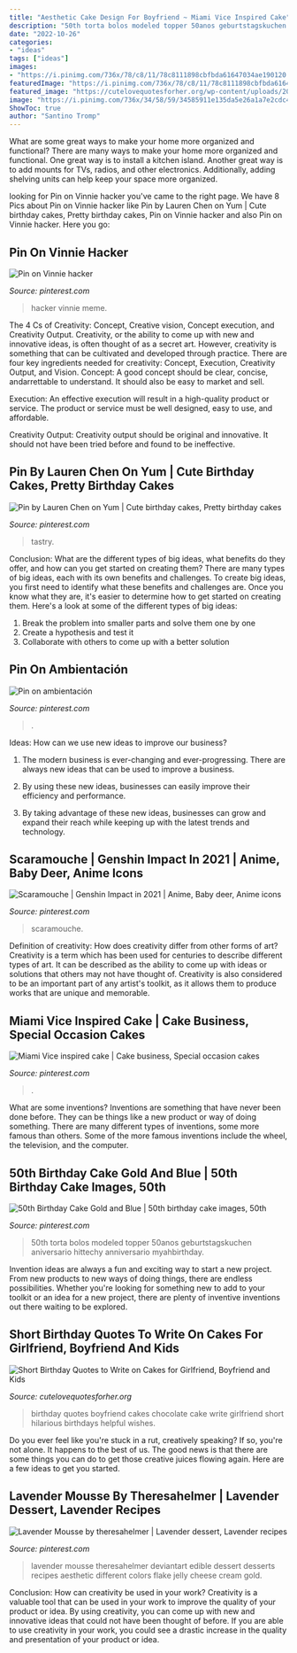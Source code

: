 ```yaml
---
title: "Aesthetic Cake Design For Boyfriend ~ Miami Vice Inspired Cake"
description: "50th torta bolos modeled topper 50anos geburtstagskuchen aniversario hittechy anniversario myahbirthday"
date: "2022-10-26"
categories:
- "ideas"
tags: ["ideas"]
images:
- "https://i.pinimg.com/736x/78/c8/11/78c8111898cbfbda61647034ae190120.jpg"
featuredImage: "https://i.pinimg.com/736x/78/c8/11/78c8111898cbfbda61647034ae190120.jpg"
featured_image: "https://cutelovequotesforher.org/wp-content/uploads/2015/06/hilarious-birthday-quotes.jpg"
image: "https://i.pinimg.com/736x/34/58/59/34585911e135da5e26a1a7e2cdc435c2.jpg"
ShowToc: true
author: "Santino Tromp"
---
```



What are some great ways to make your home more organized and functional?
There are many ways to make your home more organized and functional. One great way is to install a kitchen island. Another great way is to add mounts for TVs, radios, and other electronics. Additionally, adding shelving units can help keep your space more organized.

	

		
looking for Pin on Vinnie hacker you've came to the right page. We have 8 Pics about Pin on Vinnie hacker like Pin by Lauren Chen on Yum | Cute birthday cakes, Pretty birthday cakes, Pin on Vinnie hacker and also Pin on Vinnie hacker. Here you go:
		
    
## Pin On Vinnie Hacker

<img loading=lazy src="https://i.pinimg.com/736x/21/82/99/218299c1e44bf7d0896775a06996cd1f.jpg" onerror="this.onerror=null;this.src='https://tse1.mm.bing.net/th?id=OIP.cmFST8RFs3IU3JkHXy5NJwHaHa&amp;pid=15.1';" alt="Pin on Vinnie hacker">

_Source: pinterest.com_

>hacker vinnie meme. 

	

The 4 Cs of Creativity: Concept, Creative vision, Concept execution, and Creativity Output.
Creativity, or the ability to come up with new and innovative ideas, is often thought of as a secret art. However, creativity is something that can be cultivated and developed through practice. There are four key ingredients needed for creativity: Concept, Execution, Creativity Output, and Vision.
Concept: A good concept should be clear, concise, andarrettable to understand. It should also be easy to market and sell.

Execution: An effective execution will result in a high-quality product or service. The product or service must be well designed, easy to use, and affordable.

Creativity Output: Creativity output should be original and innovative. It should not have been tried before and found to be ineffective.

    
## Pin By Lauren Chen On Yum | Cute Birthday Cakes, Pretty Birthday Cakes

<img loading=lazy src="https://i.pinimg.com/736x/78/c8/11/78c8111898cbfbda61647034ae190120.jpg" onerror="this.onerror=null;this.src='https://tse1.mm.bing.net/th?id=OIP.RrmDAMFCXLGx47Poll_o8wHaHJ&amp;pid=15.1';" alt="Pin by Lauren Chen on Yum | Cute birthday cakes, Pretty birthday cakes">

_Source: pinterest.com_

>tastry. 

	

Conclusion: What are the different types of big ideas, what benefits do they offer, and how can you get started on creating them?
There are many types of big ideas, each with its own benefits and challenges. To create big ideas, you first need to identify what these benefits and challenges are. Once you know what they are, it's easier to determine how to get started on creating them. Here's a look at some of the different types of big ideas:
1. Break the problem into smaller parts and solve them one by one
2. Create a hypothesis and test it
3. Collaborate with others to come up with a better solution

    
## Pin On Ambientación

<img loading=lazy src="https://i.pinimg.com/736x/7b/68/a8/7b68a8f1e00d4c889ad07149d659edc1.jpg" onerror="this.onerror=null;this.src='https://tse2.mm.bing.net/th?id=OIP.VlYuK15JhWlFwREaI22OhgHaLH&amp;pid=15.1';" alt="Pin on ambientación">

_Source: pinterest.com_

>. 

	

Ideas: How can we use new ideas to improve our business?
1. The modern business is ever-changing and ever-progressing. There are always new ideas that can be used to improve a business.
2. By using these new ideas, businesses can easily improve their efficiency and performance.

3. By taking advantage of these new ideas, businesses can grow and expand their reach while keeping up with the latest trends and technology.

    
## Scaramouche | Genshin Impact In 2021 | Anime, Baby Deer, Anime Icons

<img loading=lazy src="https://i.pinimg.com/736x/eb/82/79/eb8279eacdf3ce7218b5e450b2fefe5d.jpg" onerror="this.onerror=null;this.src='https://tse4.mm.bing.net/th?id=OIP._OlkdbtTwgeqPf_PrM8tFgAAAA&amp;pid=15.1';" alt="Scaramouche | Genshin Impact in 2021 | Anime, Baby deer, Anime icons">

_Source: pinterest.com_

>scaramouche. 

	

Definition of creativity: How does creativity differ from other forms of art?
Creativity is a term which has been used for centuries to describe different types of art. It can be described as the ability to come up with ideas or solutions that others may not have thought of. Creativity is also considered to be an important part of any artist's toolkit, as it allows them to produce works that are unique and memorable.

    
## Miami Vice Inspired Cake | Cake Business, Special Occasion Cakes

<img loading=lazy src="https://i.pinimg.com/736x/34/58/59/34585911e135da5e26a1a7e2cdc435c2.jpg" onerror="this.onerror=null;this.src='https://tse4.mm.bing.net/th?id=OIP.pA14x_HNgfB9m2phXWsTPAHaLG&amp;pid=15.1';" alt="Miami Vice inspired cake | Cake business, Special occasion cakes">

_Source: pinterest.com_

>. 

	

What are some inventions?
Inventions are something that have never been done before. They can be things like a new product or way of doing something. There are many different types of inventions, some more famous than others. Some of the more famous inventions include the wheel, the television, and the computer.

    
## 50th Birthday Cake Gold And Blue | 50th Birthday Cake Images, 50th

<img loading=lazy src="https://i.pinimg.com/736x/6f/26/01/6f2601f39a58cb078aa647605a5fd6cc.jpg" onerror="this.onerror=null;this.src='https://tse4.mm.bing.net/th?id=OIP.PYLXVEwHGyXjAf7Jgo2Z5QHaK_&amp;pid=15.1';" alt="50th Birthday Cake Gold and Blue | 50th birthday cake images, 50th">

_Source: pinterest.com_

>50th torta bolos modeled topper 50anos geburtstagskuchen aniversario hittechy anniversario myahbirthday. 

	

Invention ideas are always a fun and exciting way to start a new project. From new products to new ways of doing things, there are endless possibilities. Whether you're looking for something new to add to your toolkit or an idea for a new project, there are plenty of inventive inventions out there waiting to be explored.

    
## Short Birthday Quotes To Write On Cakes For Girlfriend, Boyfriend And Kids

<img loading=lazy src="https://cutelovequotesforher.org/wp-content/uploads/2015/06/hilarious-birthday-quotes.jpg" onerror="this.onerror=null;this.src='https://tse1.mm.bing.net/th?id=OIP.S7BYjuQnQCaV7Syl5teH6gHaHM&amp;pid=15.1';" alt="Short Birthday Quotes to Write on Cakes for Girlfriend, Boyfriend and Kids">

_Source: cutelovequotesforher.org_

>birthday quotes boyfriend cakes chocolate cake write girlfriend short hilarious birthdays helpful wishes. 

	

Do you ever feel like you're stuck in a rut, creatively speaking? If so, you're not alone. It happens to the best of us. The good news is that there are some things you can do to get those creative juices flowing again. Here are a few ideas to get you started.

    
## Lavender Mousse By Theresahelmer | Lavender Dessert, Lavender Recipes

<img loading=lazy src="https://i.pinimg.com/originals/48/7a/d3/487ad377e1e9f0f4472b9d1b8d00f9a3.jpg" onerror="this.onerror=null;this.src='https://tse4.mm.bing.net/th?id=OIP.zfK_XWNs25M0i4AzPsv_mwHaK3&amp;pid=15.1';" alt="Lavender Mousse by theresahelmer | Lavender dessert, Lavender recipes">

_Source: pinterest.com_

>lavender mousse theresahelmer deviantart edible dessert desserts recipes aesthetic different colors flake jelly cheese cream gold. 

	

Conclusion: How can creativity be used in your work?
Creativity is a valuable tool that can be used in your work to improve the quality of your product or idea. By using creativity, you can come up with new and innovative ideas that could not have been thought of before. If you are able to use creativity in your work, you could see a drastic increase in the quality and presentation of your product or idea.

